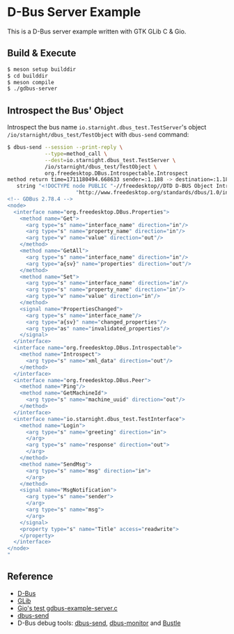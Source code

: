 # D-Bus Server Example

This is a D-Bus server example written with GTK GLib C & Gio.

## Build & Execute

```sh
$ meson setup builddir
$ cd builddir
$ meson compile
$ ./gdbus-server
```

## Introspect the Bus' Object

Introspect the bus name `io.starnight.dbus_test.TestServer`'s object
`/io/starnight/dbus_test/TestObject` with `dbus-send` command:
```sh
$ dbus-send --session --print-reply \
            --type=method_call \
            --dest=io.starnight.dbus_test.TestServer \
            /io/starnight/dbus_test/TestObject \
            org.freedesktop.DBus.Introspectable.Introspect
method return time=1711180494.668633 sender=:1.188 -> destination=:1.189 serial=3 reply_serial=2
   string "<!DOCTYPE node PUBLIC "-//freedesktop//DTD D-BUS Object Introspection 1.0//EN"
                      "http://www.freedesktop.org/standards/dbus/1.0/introspect.dtd">
<!-- GDBus 2.78.4 -->
<node>
  <interface name="org.freedesktop.DBus.Properties">
    <method name="Get">
      <arg type="s" name="interface_name" direction="in"/>
      <arg type="s" name="property_name" direction="in"/>
      <arg type="v" name="value" direction="out"/>
    </method>
    <method name="GetAll">
      <arg type="s" name="interface_name" direction="in"/>
      <arg type="a{sv}" name="properties" direction="out"/>
    </method>
    <method name="Set">
      <arg type="s" name="interface_name" direction="in"/>
      <arg type="s" name="property_name" direction="in"/>
      <arg type="v" name="value" direction="in"/>
    </method>
    <signal name="PropertiesChanged">
      <arg type="s" name="interface_name"/>
      <arg type="a{sv}" name="changed_properties"/>
      <arg type="as" name="invalidated_properties"/>
    </signal>
  </interface>
  <interface name="org.freedesktop.DBus.Introspectable">
    <method name="Introspect">
      <arg type="s" name="xml_data" direction="out"/>
    </method>
  </interface>
  <interface name="org.freedesktop.DBus.Peer">
    <method name="Ping"/>
    <method name="GetMachineId">
      <arg type="s" name="machine_uuid" direction="out"/>
    </method>
  </interface>
  <interface name="io.starnight.dbus_test.TestInterface">
    <method name="Login">
      <arg type="s" name="greeting" direction="in">
      </arg>
      <arg type="s" name="response" direction="out">
      </arg>
    </method>
    <method name="SendMsg">
      <arg type="s" name="msg" direction="in">
      </arg>
    </method>
    <signal name="MsgNotification">
      <arg type="s" name="sender">
      </arg>
      <arg type="s" name="msg">
      </arg>
    </signal>
    <property type="s" name="Title" access="readwrite">
    </property>
  </interface>
</node>
"
```

## Reference

* [D-Bus](https://www.freedesktop.org/wiki/Software/dbus/)
* [GLib](https://docs.gtk.org/glib/index.html)
* [Gio's test gdbus-example-server.c](https://gitlab.gnome.org/GNOME/glib/-/blob/2.80.0/gio/tests/gdbus-example-server.c)
* [dbus-send](https://dbus.freedesktop.org/doc/dbus-send.1.html)
* D-Bus debug tools: [dbus-send](https://dbus.freedesktop.org/doc/dbus-send.1.html), [dbus-monitor](https://dbus.freedesktop.org/doc/dbus-monitor.1.html) and [Bustle](https://gitlab.gnome.org/World/bustle)
